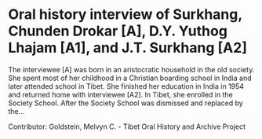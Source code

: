 # Oral history interview of Surkhang, Chunden Drokar [A], D.Y. Yuthog Lhajam [A1], and J.T. Surkhang [A2]


The interviewee [A] was born in an aristocratic household in the old society. She spent most of her childhood in a Christian boarding school in India and later attended school in Tibet. She finished her education in India in 1954 and returned home with interviewee [A2]. In Tibet, she enrolled in the Society School. After the Society School was dismissed and replaced by the...


Contributor:
                        Goldstein, Melvyn C. - Tibet Oral History and Archive Project  
